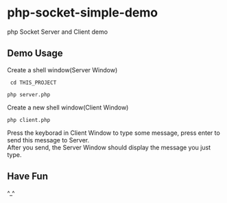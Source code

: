 # php-socket-simple-demo
php Socket Server and Client demo  
## Demo Usage  
Create a shell window(Server Window)
```shell
 cd THIS_PROJECT 
```  
```shell 
php server.php 
```  
Create a new shell window(Client Window)  
```shell 
php client.php
 ```  
Press the keyborad in Client Window to type some message, press enter to send this message to Server.  
After you send, the Server Window should display the message you just type.
## Have Fun
^_^

